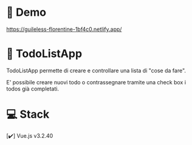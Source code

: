 # :link: Demo

https://guileless-florentine-1bf4c0.netlify.app/

# :bookmark_tabs: TodoListApp

TodoListApp permette di creare e controllare una lista di "cose da fare".

E' possibile creare nuovi todo o contrassegnare tramite una check box i todos già completati.

# :computer: Stack

[✔️] Vue.js v3.2.40
